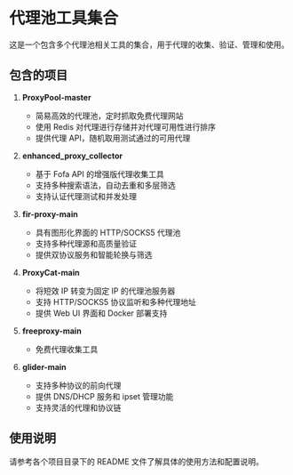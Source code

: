 # 代理池工具集合

这是一个包含多个代理池相关工具的集合，用于代理的收集、验证、管理和使用。

## 包含的项目

1. **ProxyPool-master**
   - 简易高效的代理池，定时抓取免费代理网站
   - 使用 Redis 对代理进行存储并对代理可用性进行排序
   - 提供代理 API，随机取用测试通过的可用代理

2. **enhanced_proxy_collector**
   - 基于 Fofa API 的增强版代理收集工具
   - 支持多种搜索语法，自动去重和多层筛选
   - 支持认证代理测试和并发处理

3. **fir-proxy-main**
   - 具有图形化界面的 HTTP/SOCKS5 代理池
   - 支持多种代理源和高质量验证
   - 提供双协议服务和智能轮换与筛选

4. **ProxyCat-main**
   - 将短效 IP 转变为固定 IP 的代理池服务器
   - 支持 HTTP/SOCKS5 协议监听和多种代理地址
   - 提供 Web UI 界面和 Docker 部署支持

5. **freeproxy-main**
   - 免费代理收集工具

6. **glider-main**
   - 支持多种协议的前向代理
   - 提供 DNS/DHCP 服务和 ipset 管理功能
   - 支持灵活的代理和协议链

## 使用说明

请参考各个项目目录下的 README 文件了解具体的使用方法和配置说明。
